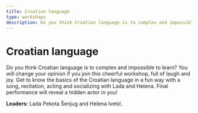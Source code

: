 ```yaml
---
title: Croatian language
type: workshops
description: Do you think Croatian language is to complex and impossible to learn? You will change your opinion if you join this cheerful workshop, full of laugh and joy.
---
```


# Croatian language

Do you think Croatian language is to complex and impossible to learn? You will change your opinion if you join this cheerful workshop, full of laugh and joy. Get to know the basics of the Croatian language in a fun way with a song, recitation, acting and socializing with Lada and Helena. Final performance will reveal a hidden actor in you!

**Leaders**: Lada Pekota Šenjug and Helena Ivetić.
